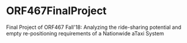 # ORF467FinalProject
Final Project of ORF467 Fall'18: Analyzing the ride-sharing potential and empty re-positioning requirements of a Nationwide aTaxi System
